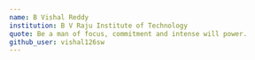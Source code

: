 ```yaml
---
name: B Vishal Reddy
institution: B V Raju Institute of Technology
quote: Be a man of focus, commitment and intense will power.
github_user: vishal126sw
---
```


